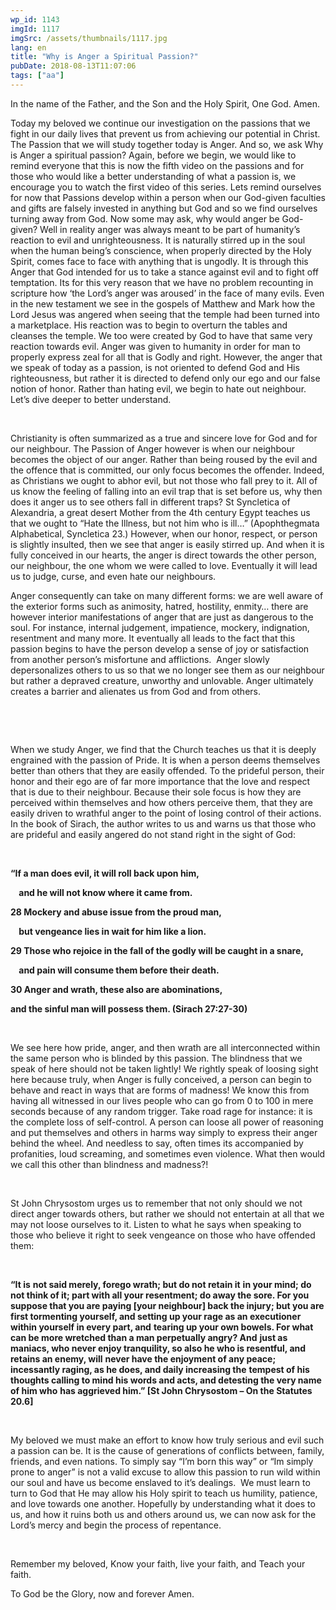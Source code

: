 ```yaml
---
wp_id: 1143
imgId: 1117
imgSrc: /assets/thumbnails/1117.jpg
lang: en
title: "Why is Anger a Spiritual Passion?"
pubDate: 2018-08-13T11:07:06
tags: ["aa"]
---
```

<!-- page: 6 -->

<p>In the name of the Father, and the Son and the Holy Spirit, One God. Amen.<span data-ccp-props="{&quot;201341983&quot;:0,&quot;335559739&quot;:160,&quot;335559740&quot;:259}"> </span></p>
<p>Today my beloved we continue our investigation on the passions that we fight in our daily lives that prevent us from achieving our potential in Christ. The Passion that we will study together today is Anger. And so, we ask Why is Anger a spiritual passion? Again, before we begin, we would like to remind everyone that this is now the fifth video on the passions and for those who would like a better understanding of what a passion is, we encourage you to watch the first video of this series. Lets remind ourselves for now that Passions develop within a person when our God-given faculties and gifts are falsely invested in anything but God and so we find ourselves turning away from God. Now some may ask, why would anger be God-given? Well in reality anger was always meant to be part of humanity’s reaction to evil and unrighteousness. It is naturally stirred up in the soul when the human being’s conscience, when properly directed by the Holy Spirit, comes face to face with anything that is ungodly. It is through this Anger that God intended for us to take a stance against evil and to fight off temptation. Its for this very reason that we have no problem recounting in scripture how ‘the Lord’s anger was aroused’ in the face of many evils. Even in the new testament we see in the gospels of Matthew and Mark how the Lord Jesus was angered when seeing that the temple had been turned into a marketplace. His reaction was to begin to overturn the tables and cleanses the temple. We too were created by God to have that same very reaction towards evil. Anger was given to humanity in order for man to properly express zeal for all that is Godly and right. However, the anger that we speak of today as a passion, is not oriented to defend God and His righteousness, but rather it is directed to defend only our ego and our false notion of honor. Rather than hating evil, we begin to hate out neighbour. Let’s dive deeper to better understand. <span data-ccp-props="{&quot;201341983&quot;:0,&quot;335559739&quot;:160,&quot;335559740&quot;:259}"> </span></p>
<p><span data-ccp-props="{&quot;201341983&quot;:0,&quot;335559739&quot;:160,&quot;335559740&quot;:259}"> </span></p>
<p>Christianity is often summarized as a true and sincere love for God and for our neighbour. The Passion of Anger however is when our neighbour becomes the object of our anger. Rather than being roused by the evil and the offence that is committed, our only focus becomes the offender. Indeed, as Christians we ought to abhor evil, but not those who fall prey to it. All of us know the feeling of falling into an evil trap that is set before us, why then does it anger us to see others fall in different traps? St Syncletica of Alexandria, a great desert Mother from the 4<span data-fontsize="11">th</span> century Egypt teaches us that we ought to “Hate the Illness, but not him who is ill…” (Apophthegmata Alphabetical, Syncletica 23.) However, when our honor, respect, or person is slightly insulted, then we see that anger is easily stirred up. And when it is fully conceived in our hearts, the anger is direct towards the other person, our neighbour, the one whom we were called to love. Eventually it will lead us to judge, curse, and even hate our neighbours. <span data-ccp-props="{&quot;201341983&quot;:0,&quot;335559739&quot;:160,&quot;335559740&quot;:259}"> </span></p>
<p>Anger consequently can take on many different forms: we are well aware of the exterior forms such as animosity, hatred, hostility, enmity… there are however interior manifestations of anger that are just as dangerous to the soul. For instance, internal judgement, impatience, mockery, indignation, resentment and many more. It eventually all leads to the fact that this passion begins to have the person develop a sense of joy or satisfaction from another person’s misfortune and afflictions.  Anger slowly depersonalizes others to us so that we no longer see them as our neighbour but rather a depraved creature, unworthy and unlovable. Anger ultimately creates a barrier and alienates us from God and from others. <span data-ccp-props="{&quot;201341983&quot;:0,&quot;335559739&quot;:160,&quot;335559740&quot;:259}"> </span></p>
<p><span data-ccp-props="{&quot;134233279&quot;:true,&quot;201341983&quot;:0,&quot;335559685&quot;:720,&quot;335559739&quot;:200,&quot;335559740&quot;:240}"> </span></p>
<p><span data-ccp-props="{&quot;134233279&quot;:true,&quot;201341983&quot;:0,&quot;335559685&quot;:720,&quot;335559739&quot;:200,&quot;335559740&quot;:240}"> </span></p>
<p>When we study Anger, we find that the Church teaches us that it is deeply engrained with the passion of Pride. It is when a person deems themselves better than others that they are easily offended. To the prideful person, their honor and their ego are of far more importance that the love and respect that is due to their neighbour. Because their sole focus is how they are perceived within themselves and how others perceive them, that they are easily driven to wrathful anger to the point of losing control of their actions. In the book of Sirach, the author writes to us and warns us that those who are prideful and easily angered do not stand right in the sight of God: <span data-ccp-props="{&quot;134233279&quot;:true,&quot;201341983&quot;:0,&quot;335559685&quot;:720,&quot;335559739&quot;:200,&quot;335559740&quot;:240}"> </span></p>
<p><span data-ccp-props="{&quot;134233279&quot;:true,&quot;201341983&quot;:0,&quot;335559685&quot;:720,&quot;335559739&quot;:200,&quot;335559740&quot;:240}"> </span></p>
<p><b>“</b><b>If a man does evil, it will roll back upon him,</b><span data-ccp-props="{&quot;134233279&quot;:true,&quot;201341983&quot;:0,&quot;335559685&quot;:720,&quot;335559739&quot;:200,&quot;335559740&quot;:240}"> </span></p>
<p><b>    and he will not know where it came from.</b><span data-ccp-props="{&quot;134233279&quot;:true,&quot;201341983&quot;:0,&quot;335559685&quot;:720,&quot;335559739&quot;:200,&quot;335559740&quot;:240}"> </span></p>
<p><b>28 Mockery and abuse issue from the </b><b>proud</b><b> man,</b><span data-ccp-props="{&quot;134233279&quot;:true,&quot;201341983&quot;:0,&quot;335559685&quot;:720,&quot;335559739&quot;:200,&quot;335559740&quot;:240}"> </span></p>
<p><b>    but vengeance lies in wait for him like a lion.</b><span data-ccp-props="{&quot;134233279&quot;:true,&quot;201341983&quot;:0,&quot;335559685&quot;:720,&quot;335559739&quot;:200,&quot;335559740&quot;:240}"> </span></p>
<p><b>29 Those who rejoice in the fall of the godly will be caught in a snare,</b><span data-ccp-props="{&quot;134233279&quot;:true,&quot;201341983&quot;:0,&quot;335559685&quot;:720,&quot;335559739&quot;:200,&quot;335559740&quot;:240}"> </span></p>
<p><b>    and pain will consume them before their death.</b><span data-ccp-props="{&quot;134233279&quot;:true,&quot;201341983&quot;:0,&quot;335559685&quot;:720,&quot;335559739&quot;:200,&quot;335559740&quot;:240}"> </span></p>
<p><b>30 Anger and </b><b>wrath</b><b>, these also are abominations,</b><span data-ccp-props="{&quot;134233279&quot;:true,&quot;201341983&quot;:0,&quot;335559685&quot;:720,&quot;335559739&quot;:200,&quot;335559740&quot;:240}"> </span></p>
<p><b>and the sinful man will possess them.</b><b> (Sirach 27:27-30)</b><span data-ccp-props="{&quot;134233279&quot;:true,&quot;201341983&quot;:0,&quot;335559685&quot;:720,&quot;335559739&quot;:200,&quot;335559740&quot;:240}"> </span></p>
<p><span data-ccp-props="{&quot;134233279&quot;:true,&quot;201341983&quot;:0,&quot;335559685&quot;:720,&quot;335559739&quot;:200,&quot;335559740&quot;:240}"> </span></p>
<p>We see here how pride, anger, and then wrath are all interconnected within the same person who is blinded by this passion. The blindness that we speak of here should not be taken lightly! We rightly speak of loosing sight here because truly, when Anger is fully conceived, a person can begin to behave and react in ways that are forms of madness! We know this from having all witnessed in our lives people who can go from 0 to 100 in mere seconds because of any random trigger. Take road rage for instance: it is the complete loss of self-control. A person can loose all power of reasoning and put themselves and others in harms way simply to express their anger behind the wheel. And needless to say, often times its accompanied by profanities, loud screaming, and sometimes even violence. What then would we call this other than blindness and madness?! <span data-ccp-props="{&quot;134233279&quot;:true,&quot;201341983&quot;:0,&quot;335559685&quot;:720,&quot;335559739&quot;:200,&quot;335559740&quot;:240}"> </span></p>
<p><span data-ccp-props="{&quot;134233279&quot;:true,&quot;201341983&quot;:0,&quot;335559685&quot;:720,&quot;335559739&quot;:200,&quot;335559740&quot;:240}"> </span></p>
<p>St John Chrysostom urges us to remember that not only should we not direct anger towards others, but rather we should not entertain at all that we may not loose ourselves to it. Listen to what he says when speaking to those who believe it right to seek vengeance on those who have offended them:<span data-ccp-props="{&quot;134233279&quot;:true,&quot;201341983&quot;:0,&quot;335559685&quot;:720,&quot;335559739&quot;:200,&quot;335559740&quot;:240}"> </span></p>
<p><span data-ccp-props="{&quot;134233279&quot;:true,&quot;201341983&quot;:0,&quot;335559685&quot;:720,&quot;335559739&quot;:200,&quot;335559740&quot;:240}"> </span></p>
<p><b>“</b><b>It is</b> <b>not said merely, forego wrath; but </b><b>do not </b><b>retain it</b> <b>in</b><b> your</b><b> mind; </b><b>do not </b><b>think of it; part with all </b><b>your </b><b>resentment; do away the sore. For </b><b>you</b><b> suppose that </b><b>you</b><b> ar</b><b>e</b><b> paying </b><b>[your neighbour]</b><b> back the injury; but </b><b>you </b><b>ar</b><b>e</b><b> first tormenting </b><b>yourself, </b><b>and</b><b> setting up </b><b>your</b><b> rage as an executioner within </b><b>yourself</b><b> in every part, and</b> <b>tearing up </b><b>your</b><b> own bowels. For what can be more wretched than a man perpetually </b><b>angry</b><b>? And</b> <b>just as maniacs, who never enjoy tranquility, so </b><b>also</b><b> he who is resentful, and retains an enemy, will</b> <b>never have the enjoyment of any peace; incessantly raging, as he does, and daily increasing the</b> <b>tempest of his thoughts calling to mind his words and acts, and detesting the very name of him who</b> <b>has aggrieved him.</b><b>” [St John Chrysostom – On the Statutes 20.6]</b><b> </b><span data-ccp-props="{&quot;134233279&quot;:true,&quot;201341983&quot;:0,&quot;335559685&quot;:720,&quot;335559739&quot;:200,&quot;335559740&quot;:240}"> </span></p>
<p><span data-ccp-props="{&quot;134233279&quot;:true,&quot;201341983&quot;:0,&quot;335559685&quot;:720,&quot;335559739&quot;:200,&quot;335559740&quot;:240}"> </span></p>
<p>My beloved we must make an effort to know how truly serious and evil such a passion can be. It is the cause of generations of conflicts between, family, friends, and even nations. To simply say “I’m born this way” or “Im simply prone to anger” is not a valid excuse to allow this passion to run wild within our soul and have us become enslaved to it’s dealings.  We must learn to turn to God that He may allow his Holy spirit to teach us humility, patience, and love towards one another. Hopefully by understanding what it does to us, and how it ruins both us and others around us, we can now ask for the Lord’s mercy and begin the process of repentance. <span data-ccp-props="{&quot;134233279&quot;:true,&quot;201341983&quot;:0,&quot;335559685&quot;:720,&quot;335559739&quot;:200,&quot;335559740&quot;:240}"> </span></p>
<p><span data-ccp-props="{&quot;134233279&quot;:true,&quot;201341983&quot;:0,&quot;335559685&quot;:720,&quot;335559739&quot;:200,&quot;335559740&quot;:240}"> </span></p>
<p>Remember my beloved, Know your faith, live your faith, and Teach your faith. <span data-ccp-props="{&quot;201341983&quot;:0,&quot;335559739&quot;:160,&quot;335559740&quot;:259}"> </span></p>
<p>To God be the Glory, now and forever Amen.  <span data-ccp-props="{&quot;201341983&quot;:0,&quot;335559739&quot;:160,&quot;335559740&quot;:259}"> </span></p>
